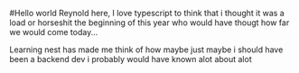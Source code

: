 #Hello world
Reynold here, I love typescript to think that i thought it was a load or horseshit the beginning of this year who would have thougt how far we would come today...

Learning nest has made me think of how maybe just maybe i should have been a backend dev i probably would  have known alot about alot
